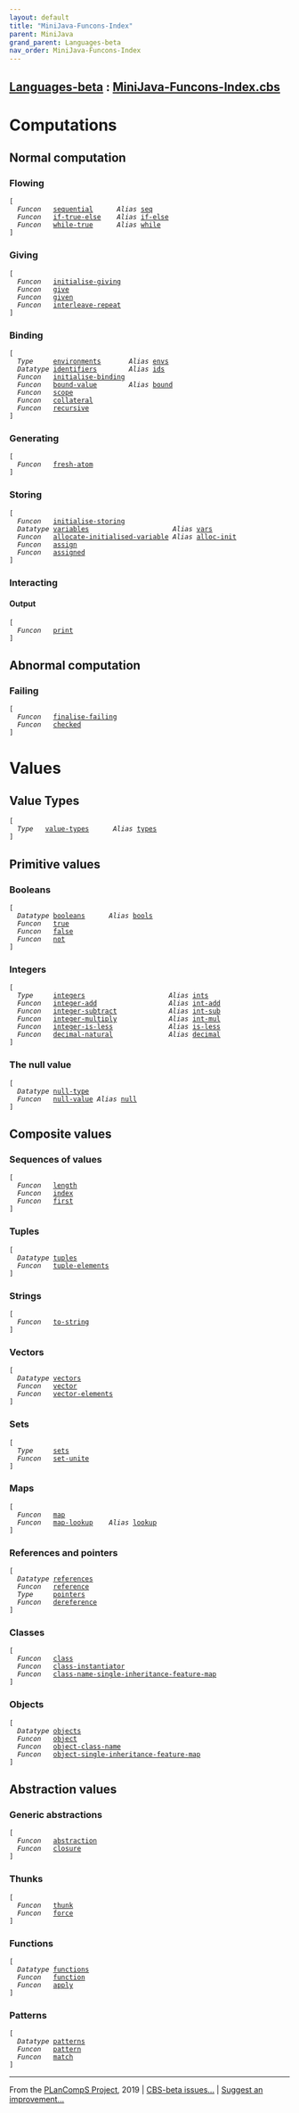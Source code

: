 ```yaml
---
layout: default
title: "MiniJava-Funcons-Index"
parent: MiniJava
grand_parent: Languages-beta
nav_order: MiniJava-Funcons-Index
---
```


[Languages-beta] : [MiniJava-Funcons-Index.cbs]
-----------------------------

# Computations

## Normal computation

### Flowing
<div class="highlighter-rouge"><pre class="highlight"><code>[
  <i class="keyword">Funcon</i>   <span class="name"><a href="../../../../../Funcons-beta/Computations/Normal/Flowing/index.html#Name_sequential">sequential</a></span>      <i class="keyword">Alias</i> <span class="name"><a href="../../../../../Funcons-beta/Computations/Normal/Flowing/index.html#Name_seq">seq</a></span>
  <i class="keyword">Funcon</i>   <span class="name"><a href="../../../../../Funcons-beta/Computations/Normal/Flowing/index.html#Name_if-true-else">if-true-else</a></span>    <i class="keyword">Alias</i> <span class="name"><a href="../../../../../Funcons-beta/Computations/Normal/Flowing/index.html#Name_if-else">if-else</a></span>
  <i class="keyword">Funcon</i>   <span class="name"><a href="../../../../../Funcons-beta/Computations/Normal/Flowing/index.html#Name_while-true">while-true</a></span>      <i class="keyword">Alias</i> <span class="name"><a href="../../../../../Funcons-beta/Computations/Normal/Flowing/index.html#Name_while">while</a></span>
]</code></pre></div>


### Giving
<div class="highlighter-rouge"><pre class="highlight"><code>[
  <i class="keyword">Funcon</i>   <span class="name"><a href="../../../../../Funcons-beta/Computations/Normal/Giving/index.html#Name_initialise-giving">initialise-giving</a></span>
  <i class="keyword">Funcon</i>   <span class="name"><a href="../../../../../Funcons-beta/Computations/Normal/Giving/index.html#Name_give">give</a></span>
  <i class="keyword">Funcon</i>   <span class="name"><a href="../../../../../Funcons-beta/Computations/Normal/Giving/index.html#Name_given">given</a></span>
  <i class="keyword">Funcon</i>   <span class="name"><a href="../../../../../Funcons-beta/Computations/Normal/Giving/index.html#Name_interleave-repeat">interleave-repeat</a></span>
]</code></pre></div>


### Binding
<div class="highlighter-rouge"><pre class="highlight"><code>[
  <i class="keyword">Type</i>     <span class="name"><a href="../../../../../Funcons-beta/Computations/Normal/Binding/index.html#Name_environments">environments</a></span>       <i class="keyword">Alias</i> <span class="name"><a href="../../../../../Funcons-beta/Computations/Normal/Binding/index.html#Name_envs">envs</a></span>
  <i class="keyword">Datatype</i> <span class="name"><a href="../../../../../Funcons-beta/Computations/Normal/Binding/index.html#Name_identifiers">identifiers</a></span>        <i class="keyword">Alias</i> <span class="name"><a href="../../../../../Funcons-beta/Computations/Normal/Binding/index.html#Name_ids">ids</a></span>
  <i class="keyword">Funcon</i>   <span class="name"><a href="../../../../../Funcons-beta/Computations/Normal/Binding/index.html#Name_initialise-binding">initialise-binding</a></span>
  <i class="keyword">Funcon</i>   <span class="name"><a href="../../../../../Funcons-beta/Computations/Normal/Binding/index.html#Name_bound-value">bound-value</a></span>        <i class="keyword">Alias</i> <span class="name"><a href="../../../../../Funcons-beta/Computations/Normal/Binding/index.html#Name_bound">bound</a></span>
  <i class="keyword">Funcon</i>   <span class="name"><a href="../../../../../Funcons-beta/Computations/Normal/Binding/index.html#Name_scope">scope</a></span>
  <i class="keyword">Funcon</i>   <span class="name"><a href="../../../../../Funcons-beta/Computations/Normal/Binding/index.html#Name_collateral">collateral</a></span>
  <i class="keyword">Funcon</i>   <span class="name"><a href="../../../../../Funcons-beta/Computations/Normal/Binding/index.html#Name_recursive">recursive</a></span>
]</code></pre></div>


### Generating
<div class="highlighter-rouge"><pre class="highlight"><code>[
  <i class="keyword">Funcon</i>   <span class="name"><a href="../../../../../Funcons-beta/Computations/Normal/Generating/index.html#Name_fresh-atom">fresh-atom</a></span>
]</code></pre></div>


### Storing
<div class="highlighter-rouge"><pre class="highlight"><code>[
  <i class="keyword">Funcon</i>   <span class="name"><a href="../../../../../Funcons-beta/Computations/Normal/Storing/index.html#Name_initialise-storing">initialise-storing</a></span>
  <i class="keyword">Datatype</i> <span class="name"><a href="../../../../../Funcons-beta/Computations/Normal/Storing/index.html#Name_variables">variables</a></span>                     <i class="keyword">Alias</i> <span class="name"><a href="../../../../../Funcons-beta/Computations/Normal/Storing/index.html#Name_vars">vars</a></span>
  <i class="keyword">Funcon</i>   <span class="name"><a href="../../../../../Funcons-beta/Computations/Normal/Storing/index.html#Name_allocate-initialised-variable">allocate-initialised-variable</a></span> <i class="keyword">Alias</i> <span class="name"><a href="../../../../../Funcons-beta/Computations/Normal/Storing/index.html#Name_alloc-init">alloc-init</a></span>
  <i class="keyword">Funcon</i>   <span class="name"><a href="../../../../../Funcons-beta/Computations/Normal/Storing/index.html#Name_assign">assign</a></span>
  <i class="keyword">Funcon</i>   <span class="name"><a href="../../../../../Funcons-beta/Computations/Normal/Storing/index.html#Name_assigned">assigned</a></span>
]</code></pre></div>


### Interacting

#### Output
<div class="highlighter-rouge"><pre class="highlight"><code>[
  <i class="keyword">Funcon</i>   <span class="name"><a href="../../../../../Funcons-beta/Computations/Normal/Interacting/index.html#Name_print">print</a></span>
]</code></pre></div>


## Abnormal computation

### Failing
<div class="highlighter-rouge"><pre class="highlight"><code>[
  <i class="keyword">Funcon</i>   <span class="name"><a href="../../../../../Funcons-beta/Computations/Abnormal/Failing/index.html#Name_finalise-failing">finalise-failing</a></span>
  <i class="keyword">Funcon</i>   <span class="name"><a href="../../../../../Funcons-beta/Computations/Abnormal/Failing/index.html#Name_checked">checked</a></span>
]</code></pre></div>


# Values

## Value Types
<div class="highlighter-rouge"><pre class="highlight"><code>[
  <i class="keyword">Type</i>   <span class="name"><a href="../../../../../Funcons-beta/Values/Value-Types/index.html#Name_value-types">value-types</a></span>      <i class="keyword">Alias</i> <span class="name"><a href="../../../../../Funcons-beta/Values/Value-Types/index.html#Name_types">types</a></span>
]</code></pre></div>


## Primitive values

### Booleans
<div class="highlighter-rouge"><pre class="highlight"><code>[
  <i class="keyword">Datatype</i> <span class="name"><a href="../../../../../Funcons-beta/Values/Primitive/Booleans/index.html#Name_booleans">booleans</a></span>      <i class="keyword">Alias</i> <span class="name"><a href="../../../../../Funcons-beta/Values/Primitive/Booleans/index.html#Name_bools">bools</a></span>
  <i class="keyword">Funcon</i>   <span class="name"><a href="../../../../../Funcons-beta/Values/Primitive/Booleans/index.html#Name_true">true</a></span>
  <i class="keyword">Funcon</i>   <span class="name"><a href="../../../../../Funcons-beta/Values/Primitive/Booleans/index.html#Name_false">false</a></span>
  <i class="keyword">Funcon</i>   <span class="name"><a href="../../../../../Funcons-beta/Values/Primitive/Booleans/index.html#Name_not">not</a></span>
]</code></pre></div>


### Integers
<div class="highlighter-rouge"><pre class="highlight"><code>[
  <i class="keyword">Type</i>     <span class="name"><a href="../../../../../Funcons-beta/Values/Primitive/Integers/index.html#Name_integers">integers</a></span>                     <i class="keyword">Alias</i> <span class="name"><a href="../../../../../Funcons-beta/Values/Primitive/Integers/index.html#Name_ints">ints</a></span>
  <i class="keyword">Funcon</i>   <span class="name"><a href="../../../../../Funcons-beta/Values/Primitive/Integers/index.html#Name_integer-add">integer-add</a></span>                  <i class="keyword">Alias</i> <span class="name"><a href="../../../../../Funcons-beta/Values/Primitive/Integers/index.html#Name_int-add">int-add</a></span>
  <i class="keyword">Funcon</i>   <span class="name"><a href="../../../../../Funcons-beta/Values/Primitive/Integers/index.html#Name_integer-subtract">integer-subtract</a></span>             <i class="keyword">Alias</i> <span class="name"><a href="../../../../../Funcons-beta/Values/Primitive/Integers/index.html#Name_int-sub">int-sub</a></span>
  <i class="keyword">Funcon</i>   <span class="name"><a href="../../../../../Funcons-beta/Values/Primitive/Integers/index.html#Name_integer-multiply">integer-multiply</a></span>             <i class="keyword">Alias</i> <span class="name"><a href="../../../../../Funcons-beta/Values/Primitive/Integers/index.html#Name_int-mul">int-mul</a></span>
  <i class="keyword">Funcon</i>   <span class="name"><a href="../../../../../Funcons-beta/Values/Primitive/Integers/index.html#Name_integer-is-less">integer-is-less</a></span>              <i class="keyword">Alias</i> <span class="name"><a href="../../../../../Funcons-beta/Values/Primitive/Integers/index.html#Name_is-less">is-less</a></span>
  <i class="keyword">Funcon</i>   <span class="name"><a href="../../../../../Funcons-beta/Values/Primitive/Integers/index.html#Name_decimal-natural">decimal-natural</a></span>              <i class="keyword">Alias</i> <span class="name"><a href="../../../../../Funcons-beta/Values/Primitive/Integers/index.html#Name_decimal">decimal</a></span>
]</code></pre></div>


### The null value

<div class="highlighter-rouge"><pre class="highlight"><code>[
  <i class="keyword">Datatype</i> <span class="name"><a href="../../../../../Funcons-beta/Values/Primitive/Null/index.html#Name_null-type">null-type</a></span>
  <i class="keyword">Funcon</i>   <span class="name"><a href="../../../../../Funcons-beta/Values/Primitive/Null/index.html#Name_null-value">null-value</a></span> <i class="keyword">Alias</i> <span class="name"><a href="../../../../../Funcons-beta/Values/Primitive/Null/index.html#Name_null">null</a></span>
]</code></pre></div>


## Composite values

### Sequences of values
<div class="highlighter-rouge"><pre class="highlight"><code>[
  <i class="keyword">Funcon</i>   <span class="name"><a href="../../../../../Funcons-beta/Values/Composite/Sequences/index.html#Name_length">length</a></span>
  <i class="keyword">Funcon</i>   <span class="name"><a href="../../../../../Funcons-beta/Values/Composite/Sequences/index.html#Name_index">index</a></span>
  <i class="keyword">Funcon</i>   <span class="name"><a href="../../../../../Funcons-beta/Values/Composite/Sequences/index.html#Name_first">first</a></span>
]</code></pre></div>


### Tuples
<div class="highlighter-rouge"><pre class="highlight"><code>[
  <i class="keyword">Datatype</i> <span class="name"><a href="../../../../../Funcons-beta/Values/Composite/Tuples/index.html#Name_tuples">tuples</a></span>
  <i class="keyword">Funcon</i>   <span class="name"><a href="../../../../../Funcons-beta/Values/Composite/Tuples/index.html#Name_tuple-elements">tuple-elements</a></span>
]</code></pre></div>


### Strings
<div class="highlighter-rouge"><pre class="highlight"><code>[
  <i class="keyword">Funcon</i>   <span class="name"><a href="../../../../../Funcons-beta/Values/Composite/Strings/index.html#Name_to-string">to-string</a></span>
]</code></pre></div>


### Vectors
<div class="highlighter-rouge"><pre class="highlight"><code>[
  <i class="keyword">Datatype</i> <span class="name"><a href="../../../../../Funcons-beta/Values/Composite/Vectors/index.html#Name_vectors">vectors</a></span>
  <i class="keyword">Funcon</i>   <span class="name"><a href="../../../../../Funcons-beta/Values/Composite/Vectors/index.html#Name_vector">vector</a></span>
  <i class="keyword">Funcon</i>   <span class="name"><a href="../../../../../Funcons-beta/Values/Composite/Vectors/index.html#Name_vector-elements">vector-elements</a></span>
]</code></pre></div>


### Sets
<div class="highlighter-rouge"><pre class="highlight"><code>[
  <i class="keyword">Type</i>     <span class="name"><a href="../../../../../Funcons-beta/Values/Composite/Sets/index.html#Name_sets">sets</a></span>
  <i class="keyword">Funcon</i>   <span class="name"><a href="../../../../../Funcons-beta/Values/Composite/Sets/index.html#Name_set-unite">set-unite</a></span>
]</code></pre></div>


### Maps
<div class="highlighter-rouge"><pre class="highlight"><code>[
  <i class="keyword">Funcon</i>   <span class="name"><a href="../../../../../Funcons-beta/Values/Composite/Maps/index.html#Name_map">map</a></span>
  <i class="keyword">Funcon</i>   <span class="name"><a href="../../../../../Funcons-beta/Values/Composite/Maps/index.html#Name_map-lookup">map-lookup</a></span>    <i class="keyword">Alias</i> <span class="name"><a href="../../../../../Funcons-beta/Values/Composite/Maps/index.html#Name_lookup">lookup</a></span>
]</code></pre></div>


### References and pointers
<div class="highlighter-rouge"><pre class="highlight"><code>[
  <i class="keyword">Datatype</i> <span class="name"><a href="../../../../../Funcons-beta/Values/Composite/References/index.html#Name_references">references</a></span>
  <i class="keyword">Funcon</i>   <span class="name"><a href="../../../../../Funcons-beta/Values/Composite/References/index.html#Name_reference">reference</a></span>
  <i class="keyword">Type</i>     <span class="name"><a href="../../../../../Funcons-beta/Values/Composite/References/index.html#Name_pointers">pointers</a></span>
  <i class="keyword">Funcon</i>   <span class="name"><a href="../../../../../Funcons-beta/Values/Composite/References/index.html#Name_dereference">dereference</a></span>
]</code></pre></div>


### Classes
<div class="highlighter-rouge"><pre class="highlight"><code>[
  <i class="keyword">Funcon</i>   <span class="name"><a href="../../../../../Funcons-beta/Values/Composite/Classes/index.html#Name_class">class</a></span>
  <i class="keyword">Funcon</i>   <span class="name"><a href="../../../../../Funcons-beta/Values/Composite/Classes/index.html#Name_class-instantiator">class-instantiator</a></span>
  <i class="keyword">Funcon</i>   <span class="name"><a href="../../../../../Funcons-beta/Values/Composite/Classes/index.html#Name_class-name-single-inheritance-feature-map">class-name-single-inheritance-feature-map</a></span>
]</code></pre></div>


### Objects
<div class="highlighter-rouge"><pre class="highlight"><code>[
  <i class="keyword">Datatype</i> <span class="name"><a href="../../../../../Funcons-beta/Values/Composite/Objects/index.html#Name_objects">objects</a></span>
  <i class="keyword">Funcon</i>   <span class="name"><a href="../../../../../Funcons-beta/Values/Composite/Objects/index.html#Name_object">object</a></span>
  <i class="keyword">Funcon</i>   <span class="name"><a href="../../../../../Funcons-beta/Values/Composite/Objects/index.html#Name_object-class-name">object-class-name</a></span>
  <i class="keyword">Funcon</i>   <span class="name"><a href="../../../../../Funcons-beta/Values/Composite/Objects/index.html#Name_object-single-inheritance-feature-map">object-single-inheritance-feature-map</a></span>
]</code></pre></div>


## Abstraction values

### Generic abstractions
<div class="highlighter-rouge"><pre class="highlight"><code>[
  <i class="keyword">Funcon</i>   <span class="name"><a href="../../../../../Funcons-beta/Values/Abstraction/Generic/index.html#Name_abstraction">abstraction</a></span>
  <i class="keyword">Funcon</i>   <span class="name"><a href="../../../../../Funcons-beta/Values/Abstraction/Generic/index.html#Name_closure">closure</a></span>
]</code></pre></div>


### Thunks
<div class="highlighter-rouge"><pre class="highlight"><code>[
  <i class="keyword">Funcon</i>   <span class="name"><a href="../../../../../Funcons-beta/Values/Abstraction/Thunks/index.html#Name_thunk">thunk</a></span>
  <i class="keyword">Funcon</i>   <span class="name"><a href="../../../../../Funcons-beta/Values/Abstraction/Thunks/index.html#Name_force">force</a></span>
]</code></pre></div>


### Functions
<div class="highlighter-rouge"><pre class="highlight"><code>[
  <i class="keyword">Datatype</i> <span class="name"><a href="../../../../../Funcons-beta/Values/Abstraction/Functions/index.html#Name_functions">functions</a></span>
  <i class="keyword">Funcon</i>   <span class="name"><a href="../../../../../Funcons-beta/Values/Abstraction/Functions/index.html#Name_function">function</a></span>
  <i class="keyword">Funcon</i>   <span class="name"><a href="../../../../../Funcons-beta/Values/Abstraction/Functions/index.html#Name_apply">apply</a></span>
]</code></pre></div>


### Patterns
<div class="highlighter-rouge"><pre class="highlight"><code>[
  <i class="keyword">Datatype</i> <span class="name"><a href="../../../../../Funcons-beta/Values/Abstraction/Patterns/index.html#Name_patterns">patterns</a></span>
  <i class="keyword">Funcon</i>   <span class="name"><a href="../../../../../Funcons-beta/Values/Abstraction/Patterns/index.html#Name_pattern">pattern</a></span>
  <i class="keyword">Funcon</i>   <span class="name"><a href="../../../../../Funcons-beta/Values/Abstraction/Patterns/index.html#Name_match">match</a></span>
]</code></pre></div>



____

From the [PLanCompS Project], 2019 | [CBS-beta issues...] | [Suggest an improvement...]

[MiniJava-Funcons-Index.cbs]: MiniJava-Funcons-Index.cbs 
  "CBS SOURCE FILE"
[Funcons-beta]: /docs/Funcons-beta
 "FUNCONS-BETA"
[Unstable-Funcons-beta]: /docs/Unstable-Funcons-beta
  "UNSTABLE-FUNCONS-BETA"
[Languages-beta]: /docs/Languages-beta
  "LANGUAGES-BETA"
[Unstable-Languages-beta]: /docs/Unstable-Languages-beta
  "UNSTABLE-LANGUAGES-BETA"
[CBS-beta]:  "CBS-BETA"
[PLanCompS Project]: http://plancomps.org
  "PROGRAMMING LANGUAGE COMPONENTS AND SPECIFICATIONS PROJECT HOME PAGE"
[CBS-beta issues...]: https://github.com/plancomps/plancomps.github.io/issues
  "CBS-BETA ISSUE REPORTS ON GITHUB"
[Suggest an improvement...]: mailto:plancomps@gmail.com?Subject=CBS-beta%20-%20comment&Body=Re%3A%20CBS-beta%20specification%20at%20MiniJava/MiniJava-Funcons-Index/MiniJava-Funcons-Index.cbs%0A%0AComment/Query/Issue/Suggestion%3A%0A%0A%0ASignature%3A%0A 
  "GENERATE AN EMAIL TEMPLATE"
